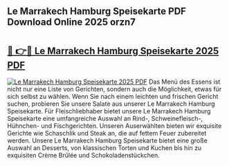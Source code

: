 ## Le Marrakech Hamburg Speisekarte PDF Download Online 2025 orzn7

# <h2><a href="http://gc8dfrq.nevu.top/?p=Le+Marrakech+Hamburg+Speisekarte">🔗 👉🔴 Le Marrakech Hamburg Speisekarte 2025 PDF</a></h2>

[![Le Marrakech Hamburg Speisekarte 2025 PDF](https://i.imgur.com/dBaPXMq.png)](http://gc8dfrq.nevu.top/?p=Le+Marrakech+Hamburg+Speisekarte)
Das Menü des Essens ist nicht nur eine Liste von Gerichten, sondern auch die Möglichkeit, etwas für sich selbst zu wählen. Wenn Sie nach einem leichten und frischen Gericht suchen, probieren Sie unsere Salate aus unserer Le Marrakech Hamburg Speisekarte. Für Fleischliebhaber bietet unsere Le Marrakech Hamburg Speisekarte eine umfangreiche Auswahl an Rind-, Schweinefleisch-, Hühnchen- und Fischgerichten. Unseren Auserwählten bieten wir exquisite Gerichte wie Schaschlik und Steak an, die auf fettem Feuer zubereitet werden. Unsere Le Marrakech Hamburg Speisekarte bietet eine große Auswahl an Desserts, von klassischen Torten und Kuchen bis hin zu exquisiten Crème Brûlée und Schokoladenstückchen.
